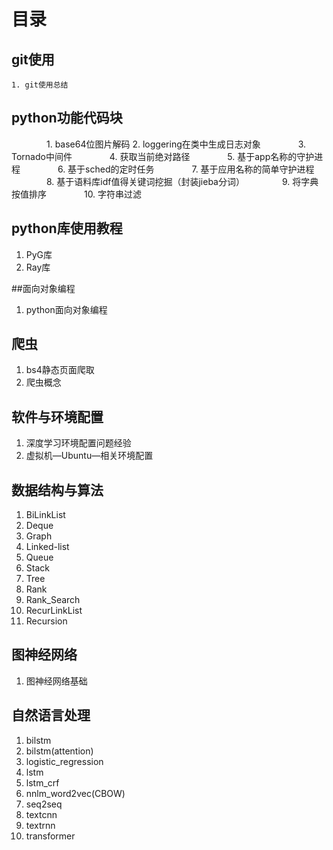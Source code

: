 # 目录

## git使用

    1. git使用总结

## python功能代码块
    
　　　　1. base64位图片解码
    2. loggering在类中生成日志对象
　　　　3. Tornado中间件
　　　　4. 获取当前绝对路径
　　　　5. 基于app名称的守护进程
　　　　6. 基于sched的定时任务
　　　　7. 基于应用名称的简单守护进程
　　　　8. 基于语料库idf值得关键词挖掘（封装jieba分词）
　　　　9. 将字典按值排序
　　　　10. 字符串过滤

## python库使用教程
1. PyG库
2. Ray库

##面向对象编程
1. python面向对象编程

## 爬虫
1. bs4静态页面爬取
2. 爬虫概念

## 软件与环境配置
1. 深度学习环境配置问题经验
2. 虚拟机—Ubuntu—相关环境配置

## 数据结构与算法
1. BiLinkList
2. Deque
3. Graph
4. Linked-list
5. Queue
6. Stack
7. Tree
8. Rank
9. Rank_Search
10. RecurLinkList
11. Recursion

## 图神经网络
1. 图神经网络基础

## 自然语言处理
1. bilstm
2. bilstm(attention)
3. logistic_regression
4. lstm
5. lstm_crf
6. nnlm_word2vec(CBOW)
7. seq2seq
8. textcnn
9. textrnn
10. transformer
































